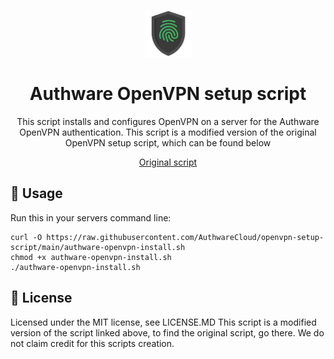 <p align="center">
  <img src="https://raw.githubusercontent.com/AuthwareCloud/dotnet-sdk/master/authware-s.png" width="75" height="75">
  <h1 align="center">Authware OpenVPN setup script</h1>
  <p align="center">This script installs and configures OpenVPN on a server for the Authware OpenVPN authentication. This script is a modified version of the original OpenVPN setup script, which can be found below</p>
   <p align="center">
  <a href="https://github.com/Angristan/OpenVPN-install">Original script</a>
  </p>
</p>

## 📲 Usage
Run this in your servers command line:

```
curl -O https://raw.githubusercontent.com/AuthwareCloud/openvpn-setup-script/main/authware-openvpn-install.sh
chmod +x authware-openvpn-install.sh
./authware-openvpn-install.sh
```

## 📜 License
Licensed under the MIT license, see LICENSE.MD
This script is a modified version of the script linked above, to find the original script, go there. We do not claim credit for this scripts creation.
